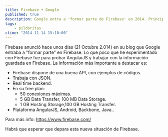 ```yaml
---
title: Firebase + Google
published: true
description: Google entra a 'formar parte de Firebase' en 2014. Principales características de la versión gratuita de Firebase
tags:
    - pildoritas
ctime: "2014-11-14 15:10:00"
---
```


Firebase anunció hace unos días (21 Octubre 2.014) en su blog que Google entraba a "formar parte" en Firebase. Lo que poco que he experimentado con Firebase fue para probar AngularJS y trabajar con la información guardada en Firebase. La información más importante a destacar es:

<ul class="list-bullets">
    <li>Firebase dispone de una buena API, con ejemplos de códigos.</li>
    <li>Trabaja con JSON.</li>
    <li>Real time backend.</li>
    <li>En su free plan:
        <ul class="list-bullets">
            <li>50 conexiones máximas.</li>
            <li>5 GB Data Transfer, 100 MB Data Storage.</li>
            <li>1 GB Hosting Storage,100 GB Hosting Transfer.</li>
        </ul>
    </li>
    <li>Plataforma AngularJS, Android, Backbone, Java..</li>
</ul>

Para más info: <a href="https://www.firebase.com/" target="_blank" title="Abre en nueva página web FIREBASE">https://www.firebase.com/</a>

Habrá que esperar que depara esta nueva situación de Firebase.